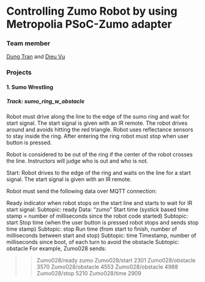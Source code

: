 # Controlling Zumo Robot by using Metropolia PSoC-Zumo adapter
 ### Team member ###
 [Dung Tran](https://github.com/pdung1989) and  [Dieu Vu](https://github.com/dieu-vu)
 
 ### Projects ###
 
#### 1. Sumo Wrestling ####
  
##### Track: sumo_ring_w_obstacle #####

Robot must drive along the line to the edge of the sumo ring and wait for start signal. The start signal is given with an IR remote. The robot drives around and avoids hitting the red triangle. Robot uses reflectance sensors to stay inside the ring. After entering the ring robot must stop when user button is pressed.

Robot is considered to be out of the ring if the center of the robot crosses the line. Instructors will judge who is out and who is not.

Start: Robot drives to the edge of the ring and waits on the line for a start signal. The start signal is given with an IR remote.

Robot must send the following data over MQTT connection:

Ready indicator when robot stops on the start line and starts to wait for IR start signal:
Subtopic: ready
Data: “zumo”
Start time (systick based time stamp = number of milliseconds since the robot code started)
Subtopic: start
Stop time (when the user button is pressed robot stops and sends stop time stamp)
Subtopic: stop
Run time (from start to finish, number of milliseconds between start and stop)
Subtopic: time
Timestamp, number of milliseconds since boot, of each turn to avoid the obstacle
Subtopic: obstacle
For example, Zumo028 sends:

>>Zumo028/ready zumo
>>Zumo028/start 2301
>>Zumo028/obstacle 3570
>>Zumo028/obstacle 4553
>>Zumo028/obstacle 4988
>>Zumo028/stop 5210
>>Zumo028/time 2909
